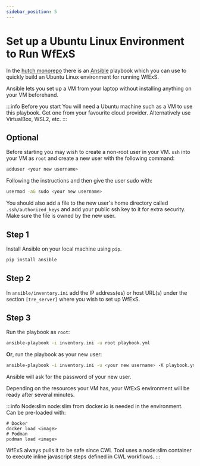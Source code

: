 ```yaml
---
sidebar_position: 5
---
```


# Set up a Ubuntu Linux Environment to Run WfExS

In the [hutch monorepo](https://github.com/HDRUK/hutch) there is an [Ansible](https://www.ansible.com/) playbook which you can use to quickly build an Ubuntu Linux environment for running WfExS.

Ansible lets you set up a VM from your laptop without installing anything on your VM beforehand.

:::info Before you start
You will need a Ubuntu machine such as a VM to use this playbook. Get one from your favourite cloud provider. Alternatively use VirtualBox, WSL2, etc.
:::

## Optional
Before starting you may wish to create a non-root user in your VM.
`ssh` into your VM as `root` and create a new user with the following command:
```bash
adduser <your new username>
```
Following the instructions and then give the user sudo with:
```bash
usermod -aG sudo <your new username>
```

You should also add a file to the new user's home directory called `.ssh/authorized_keys` and add your public ssh key to it for extra security. Make sure the file is owned by the new user.

## Step 1
Install Ansible on your local machine using `pip`.
```bash
pip install ansible
```

## Step 2
In `ansible/inventory.ini` add the IP address(es) or host URL(s) under the section `[tre_server]` where you wish to set up WfExS.

## Step 3
Run the playbook as `root`:
```bash
ansible-playbook -i inventory.ini -u root playbook.yml
```

**Or**, run the playbook as your new user:
```bash
ansible-playbook -i inventory.ini -u <your new username> -K playbook.yml
```

Ansible will ask for the password of your new user.

Depending on the resources your VM has, your WfExS environment will be ready after several minutes.

:::info Node:slim
node:slim from docker.io is needed in the environment.
Can be pre-loaded with:
```
# Docker
docker load <image>
# Podman 
podman load <image>
```
WfExS always pulls it to be safe since CWL Tool uses a node:slim container to execute inline javascript steps defined in CWL workflows.
:::
